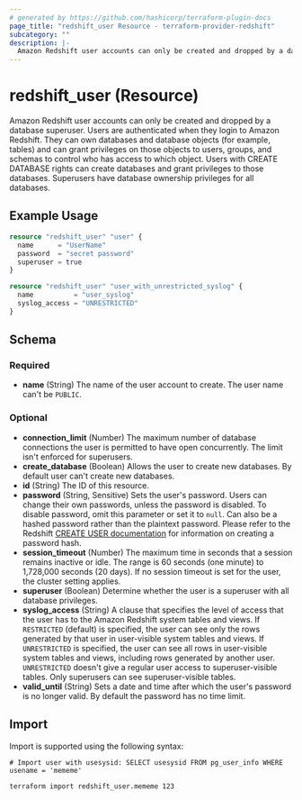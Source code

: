 ```yaml
---
# generated by https://github.com/hashicorp/terraform-plugin-docs
page_title: "redshift_user Resource - terraform-provider-redshift"
subcategory: ""
description: |-
  Amazon Redshift user accounts can only be created and dropped by a database superuser. Users are authenticated when they login to Amazon Redshift. They can own databases and database objects (for example, tables) and can grant privileges on those objects to users, groups, and schemas to control who has access to which object. Users with CREATE DATABASE rights can create databases and grant privileges to those databases. Superusers have database ownership privileges for all databases.
---
```


# redshift_user (Resource)

Amazon Redshift user accounts can only be created and dropped by a database superuser. Users are authenticated when they login to Amazon Redshift. They can own databases and database objects (for example, tables) and can grant privileges on those objects to users, groups, and schemas to control who has access to which object. Users with CREATE DATABASE rights can create databases and grant privileges to those databases. Superusers have database ownership privileges for all databases.

## Example Usage

```terraform
resource "redshift_user" "user" {
  name      = "UserName"
  password  = "secret password"
  superuser = true
}

resource "redshift_user" "user_with_unrestricted_syslog" {
  name          = "user_syslog"
  syslog_access = "UNRESTRICTED"
}
```

<!-- schema generated by tfplugindocs -->
## Schema

### Required

- **name** (String) The name of the user account to create. The user name can't be `PUBLIC`.

### Optional

- **connection_limit** (Number) The maximum number of database connections the user is permitted to have open concurrently. The limit isn't enforced for superusers.
- **create_database** (Boolean) Allows the user to create new databases. By default user can't create new databases.
- **id** (String) The ID of this resource.
- **password** (String, Sensitive) Sets the user's password. Users can change their own passwords, unless the password is disabled. To disable password, omit this parameter or set it to `null`. Can also be a hashed password rather than the plaintext password. Please refer to the Redshift [CREATE USER documentation](https://docs.aws.amazon.com/redshift/latest/dg/r_CREATE_USER.html) for information on creating a password hash.
- **session_timeout** (Number) The maximum time in seconds that a session remains inactive or idle. The range is 60 seconds (one minute) to 1,728,000 seconds (20 days). If no session timeout is set for the user, the cluster setting applies.
- **superuser** (Boolean) Determine whether the user is a superuser with all database privileges.
- **syslog_access** (String) A clause that specifies the level of access that the user has to the Amazon Redshift system tables and views. If `RESTRICTED` (default) is specified, the user can see only the rows generated by that user in user-visible system tables and views. If `UNRESTRICTED` is specified, the user can see all rows in user-visible system tables and views, including rows generated by another user. `UNRESTRICTED` doesn't give a regular user access to superuser-visible tables. Only superusers can see superuser-visible tables.
- **valid_until** (String) Sets a date and time after which the user's password is no longer valid. By default the password has no time limit.

## Import

Import is supported using the following syntax:

```shell
# Import user with usesysid: SELECT usesysid FROM pg_user_info WHERE usename = 'mememe'

terraform import redshift_user.mememe 123
```
